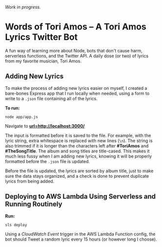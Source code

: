 _Work in progress._

# Words of Tori Amos – A Tori Amos Lyrics Twitter Bot

A fun way of learning more about Node, bots that don't cause harm, serverless functions, and the Twitter API. A daily dose (or two) of lyrics from my favorite musician, Tori Amos.

## Adding New Lyrics

To make the process of adding new lyrics easier on myself, I created a bare-bones Express app that I run locally when needed, using a form to write to a `.json` file containing all of the lyrics.

**To run:**

`node app/app.js`

Navigate to **[url=http://localhost:3000/](http://localhost:3000/)**

The input is formatted before it is saved to the file. For example, with the lyric string, extra whitespace is replaced with new lines (`\n`). The string is also trimmed if it is longer than the characters left after **#ToriAmos** and **#TheSongTitle**. The album and song titles are title-cased. This makes it much less fussy when I am adding new lyrics, knowing it will be properly formatted before the `.json` file is updated.

Before the file is updated, the lyrics are sorted by album title, just to make sure the data stays organized, and a check is done to prevent duplicate lyrics from being added.

## Deploying to AWS Lambda Using Serverless and Running Routinely

**Run:**

`sls deploy`

Using a _CloudWatch Event_ trigger in the AWS Lambda Function config, the bot should Tweet a random lyric every 15 hours (or however long I choose).
